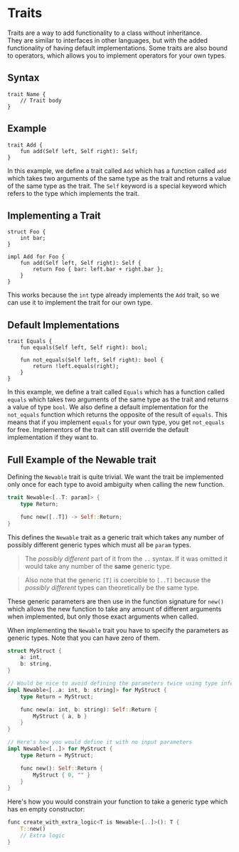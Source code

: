 # Traits

Traits are a way to add functionality to a class without inheritance. \
They are similar to interfaces in other languages, but with the added functionality of having default implementations.
Some traits are also bound to operators, which allows you to implement operators for your own types.

## Syntax

```
trait Name {
    // Trait body
}
```

## Example

```
trait Add {
    fun add(Self left, Self right): Self;
}
```

In this example, we define a trait called `Add` which has a function called `add` which takes two arguments of the same type as the trait and returns a value of the same type as the trait.
The `Self` keyword is a special keyword which refers to the type which implements the trait.

## Implementing a Trait

```
struct Foo {
    int bar;
}

impl Add for Foo {
    fun add(Self left, Self right): Self {
        return Foo { bar: left.bar + right.bar };
    }
}
```

This works because the `int` type already implements the `Add` trait, so we can use it to implement the trait for our own type.

## Default Implementations

```
trait Equals {
    fun equals(Self left, Self right): bool;
    
    fun not_equals(Self left, Self right): bool {
        return !left.equals(right);
    }
}
```

In this example, we define a trait called `Equals` which has a function called `equals` which takes two arguments of the same type as the trait and returns a value of type `bool`.
We also define a default implementation for the `not_equals` function which returns the opposite of the result of `equals`.
This means that if you implement `equals` for your own type, you get `not_equals` for free.
Implementors of the trait can still override the default implementation if they want to.

## Full Example of the Newable trait

Defining the `Newable` trait is quite trivial. We want the trait be implemented only once for each type to avoid ambiguity when calling the new function.

```rs
trait Newable<[..T: param]> {
    type Return;

    func new([..T]) -> Self::Return;
}
```

This defines the `Newable` trait as a generic trait which takes any number of possibly different generic types which must all be `param` types.

> The *possibly different* part of it from the `..` syntax.
> If it was omitted it would take any number of the **same** generic type. 

> Also note that the generic `[T]` is coercible to `[..T]` because the *possibly different* types can theoretically be the same type.

These generic parameters are then use in the function signature for `new()` which allows the new function to take any amount of different arguments when implemented, but only those exact arguments when called.

When implementing the `Newable` trait you have to specify the parameters as generic types. Note that you can have zero of them.

```rs
struct MyStruct {
    a: int,
    b: string,
}

// Would be nice to avoid defining the parameters twice using type inference somehow
impl Newable<[..a: int, b: string]> for MyStruct {
    type Return = MyStruct;

    func new(a: int, b: string): Self::Return {
        MyStruct { a, b }
    }
}

// Here's how you would define it with no input parameters
impl Newable<[..]> for MyStruct {
    type Return = MyStruct;

    func new(): Self::Return {
        MyStruct { 0, "" }
    }
}
```

Here's how you would constrain your function to take a generic type which has en empty constructor:

```rs
func create_with_extra_logic<T is Newable<[..]>(): T {
    T::new()
    // Extra logic
}
```
